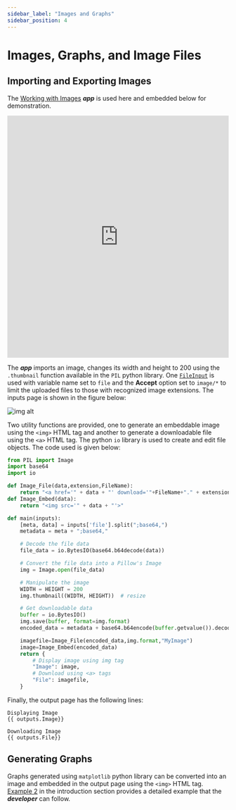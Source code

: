 ```yaml
---
sidebar_label: "Images and Graphs"
sidebar_position: 4
---
```


# Images, Graphs, and Image Files

## Importing and Exporting Images

The [Working with Images](https://mecsimcalc.com/app/0672426/working_with_images) _**app**_ is used here and embedded below for demonstration.

<div style={{width: "100%", height: "550px", overflow: "hidden"}}>
<iframe src='https://mecsimcalc.com/app/0672426/working_with_images' style={{position:"relative", left:"-45px", top:"-48px"}} width="100%" height="550" title="MecSimCalc" frameborder="0"></iframe>
</div>

The _**app**_ imports an image, changes its width and height to 200 using the `.thumbnail` function available in the `PIL` python library. One [`FileInput`](../Inputs/Input-Types) is used with variable name set to `file` and the **Accept** option set to `image/*` to limit the uploaded files to those with recognized image extensions. The inputs page is shown in the figure below:

<div style={{textAlign: 'center'}}>

![img alt](/docs/getting-started/imageinput.png)

</div>

Two utility functions are provided, one to generate an embeddable image using the `<img>` HTML tag and another to generate a downloadable file using the `<a>` HTML tag. The python `io` library is used to create and edit file objects. The code used is given below:

```python
from PIL import Image
import base64
import io

def Image_File(data,extension,FileName):
    return "<a href='" + data + "' download='"+FileName+"." + extension + "'>Download Image</a>"
def Image_Embed(data):
    return "<img src='" + data + "'>"

def main(inputs):
    [meta, data] = inputs['file'].split(";base64,")
    metadata = meta + ";base64,"

    # Decode the file data
    file_data = io.BytesIO(base64.b64decode(data))

    # Convert the file data into a Pillow's Image
    img = Image.open(file_data)

    # Manipulate the image
    WIDTH = HEIGHT = 200
    img.thumbnail((WIDTH, HEIGHT))  # resize

    # Get downloadable data
    buffer = io.BytesIO()
    img.save(buffer, format=img.format)
    encoded_data = metadata + base64.b64encode(buffer.getvalue()).decode()

    imagefile=Image_File(encoded_data,img.format,"MyImage")
    image=Image_Embed(encoded_data)
    return {
        # Display image using img tag
        "Image": image,
        # Download using <a> tags
        "File": imagefile,
    }
```

Finally, the output page has the following lines:

```
Displaying Image
{{ outputs.Image}}

Downloading Image
{{ outputs.File}}
```

## Generating Graphs

Graphs generated using `matplotlib` python library can be converted into an image and embedded in the output page using the `<img>` HTML tag. [Example 2](../getting-started/example-2) in the introduction section provides a detailed example that the _**developer**_ can follow.
